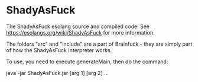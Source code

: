 # ShadyAsFuck
The ShadyAsFuck esolang source and compiled code.
See https://esolangs.org/wiki/ShadyAsFuck for more information.

The folders "src" and "include" are a part of Brainfuck - they are simply part of how the ShadyAsFuck Interpreter works.

To use, you need to execute generateMain, then do the command:

java -jar ShadyAsFuck.jar <ShadyAsFuck code> [arg 1] [arg 2] ...
